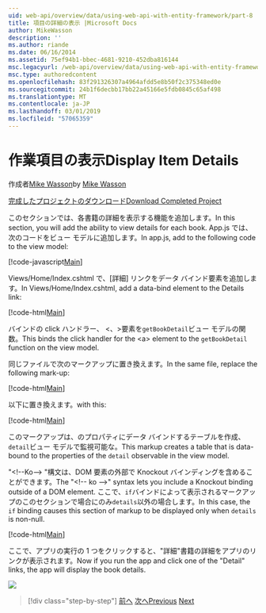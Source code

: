 ```yaml
---
uid: web-api/overview/data/using-web-api-with-entity-framework/part-8
title: 項目の詳細の表示 |Microsoft Docs
author: MikeWasson
description: ''
ms.author: riande
ms.date: 06/16/2014
ms.assetid: 75ef94b1-bbec-4681-9210-452dba816144
msc.legacyurl: /web-api/overview/data/using-web-api-with-entity-framework/part-8
msc.type: authoredcontent
ms.openlocfilehash: 83f291326307a4964afdd5e8b50f2c375348ed0e
ms.sourcegitcommit: 24b1f6decbb17bb22a45166e5fdb0845c65af498
ms.translationtype: MT
ms.contentlocale: ja-JP
ms.lasthandoff: 03/01/2019
ms.locfileid: "57065359"
---
```

<a name="display-item-details"></a><span data-ttu-id="15d2c-102">作業項目の表示</span><span class="sxs-lookup"><span data-stu-id="15d2c-102">Display Item Details</span></span>
====================
<span data-ttu-id="15d2c-103">作成者[Mike Wasson](https://github.com/MikeWasson)</span><span class="sxs-lookup"><span data-stu-id="15d2c-103">by [Mike Wasson](https://github.com/MikeWasson)</span></span>

[<span data-ttu-id="15d2c-104">完成したプロジェクトのダウンロード</span><span class="sxs-lookup"><span data-stu-id="15d2c-104">Download Completed Project</span></span>](https://github.com/MikeWasson/BookService)

<span data-ttu-id="15d2c-105">このセクションでは、各書籍の詳細を表示する機能を追加します。</span><span class="sxs-lookup"><span data-stu-id="15d2c-105">In this section, you will add the ability to view details for each book.</span></span> <span data-ttu-id="15d2c-106">App.js では、次のコードをビュー モデルに追加します。</span><span class="sxs-lookup"><span data-stu-id="15d2c-106">In app.js, add to the following code to the view model:</span></span>

[!code-javascript[Main](part-8/samples/sample1.js)]

<span data-ttu-id="15d2c-107">Views/Home/Index.cshtml で、[詳細] リンクをデータ バインド要素を追加します。</span><span class="sxs-lookup"><span data-stu-id="15d2c-107">In Views/Home/Index.cshtml, add a data-bind element to the Details link:</span></span>

[!code-html[Main](part-8/samples/sample2.html?highlight=5)]

<span data-ttu-id="15d2c-108">バインドの click ハンドラー、 &lt;、&gt;要素を`getBookDetail`ビュー モデルの関数。</span><span class="sxs-lookup"><span data-stu-id="15d2c-108">This binds the click handler for the &lt;a&gt; element to the `getBookDetail` function on the view model.</span></span>

<span data-ttu-id="15d2c-109">同じファイルで次のマークアップに置き換えます。</span><span class="sxs-lookup"><span data-stu-id="15d2c-109">In the same file, replace the following mark-up:</span></span>

[!code-html[Main](part-8/samples/sample3.html)]

<span data-ttu-id="15d2c-110">以下に置き換えます。</span><span class="sxs-lookup"><span data-stu-id="15d2c-110">with this:</span></span>

[!code-html[Main](part-8/samples/sample4.html)]

<span data-ttu-id="15d2c-111">このマークアップは、のプロパティにデータ バインドするテーブルを作成、`detail`ビュー モデルで監視可能な。</span><span class="sxs-lookup"><span data-stu-id="15d2c-111">This markup creates a table that is data-bound to the properties of the `detail` observable in the view model.</span></span>

<span data-ttu-id="15d2c-112">"&lt;!--Ko--&gt; &quot;構文は、DOM 要素の外部で Knockout バインディングを含めることができます。</span><span class="sxs-lookup"><span data-stu-id="15d2c-112">The "&lt;!-- ko --&gt;&quot; syntax lets you include a Knockout binding outside of a DOM element.</span></span> <span data-ttu-id="15d2c-113">ここで、`if`バインドによって表示されるマークアップのこのセクションで場合にのみ`details`以外の場合します。</span><span class="sxs-lookup"><span data-stu-id="15d2c-113">In this case, the `if` binding causes this section of markup to be displayed only when `details` is non-null.</span></span>

[!code-html[Main](part-8/samples/sample5.html)]

<span data-ttu-id="15d2c-114">ここで、アプリの実行の 1 つをクリックすると、&quot;詳細&quot;書籍の詳細をアプリのリンクが表示されます。</span><span class="sxs-lookup"><span data-stu-id="15d2c-114">Now if you run the app and click one of the &quot;Detail&quot; links, the app will display the book details.</span></span>

[![](part-8/_static/image2.png)](part-8/_static/image1.png)

> [!div class="step-by-step"]
> <span data-ttu-id="15d2c-115">[前へ](part-7.md)
> [次へ](part-9.md)</span><span class="sxs-lookup"><span data-stu-id="15d2c-115">[Previous](part-7.md)
[Next](part-9.md)</span></span>
